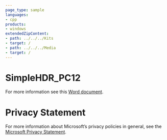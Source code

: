 ```yaml
---
page_type: sample
languages:
- cpp
products:
- windows
extendedZipContent:
- path: ../../../Kits
- target: /
- path: ../../../Media
- target: /
---
```

# SimpleHDR_PC12
For more information see this [Word document](Readme.docx).
# Privacy Statement
For more information about Microsoft’s privacy policies in general, see the [Microsoft Privacy Statement](https://privacy.microsoft.com/en-us/privacystatement/).
